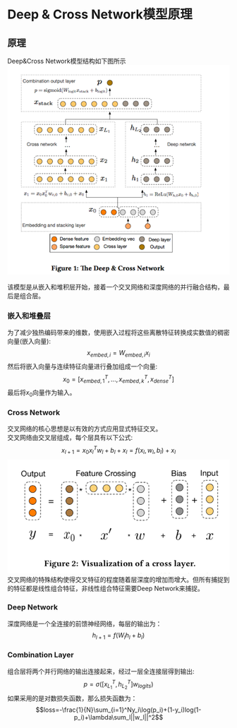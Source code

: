 # Deep & Cross Network模型原理
## 原理
Deep&Cross Network模型结构如下图所示
![模型结构图](模型结构图.png)

该模型是从嵌入和堆积层开始，接着一个交叉网络和深度网络的并行融合结构，最后是组合层。

### 嵌入和堆叠层
为了减少独热编码带来的维数，使用嵌入过程将这些离散特征转换成实数值的稠密向量(嵌入向量):
$$x_{embed,i}=W_{embed,i}x_i$$
然后将嵌入向量与连续特征向量进行叠加组成一个向量:
$$x_0 = [x_{embed,1}^T, ..., x_{embed,k}^T, x_{dense}^T]$$
最后将$x_0$向量作为输入。

### Cross Network
交叉网络的核心思想是以有效的方式应用显式特征交叉。<br>
交叉网络由交叉层组成，每个层具有以下公式:
$$x_{l+1}=x_0x_l^Tw_l+b_l+x_l=f(x_l,w_l,b_l)+x_l$$
![交叉层原理](交叉层原理.png)
交叉网络的特殊结构使得交叉特征的程度随着层深度的增加而增大。但所有捕捉到的特征都是线性组合特征，非线性组合特征需要Deep Network来捕捉。

### Deep Network
深度网络是一个全连接的前馈神经网络，每层的输出为：
$$h_{l+1}=f(W_lh_l+b_l)$$

### Combination Layer
组合层将两个并行网络的输出连接起来，经过一层全连接层得到输出:
$$p=\sigma ([x_{L_1}^T,h_{L_2}^T]w_{logits})$$
如果采用的是对数损失函数，那么损失函数为：
$$loss=-\frac{1}{N}\sum_{i=1}^Ny_i\log(p_i)+(1-y_i)log(1-p_i)+\lambda\sum_l||w_l||^2$$

